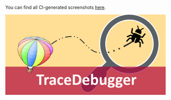 You can find all CI-generated screenshots [here](https://github.com/hpi-swa-lab/squeak-tracedebugger/tree/gh-pages/screenshots).

![banner](./banner.svg)
